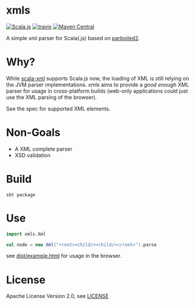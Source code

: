 xmls
====

[![Scala.js](https://img.shields.io/badge/scala.js-0.6.20%2B-blue.svg)](https://www.scala-js.org)
[![travis](https://travis-ci.org/flowtick/xmls.svg?branch=master)](https://travis-ci.org/flowtick/xmls)
[![Maven Central](https://maven-badges.herokuapp.com/maven-central/com.flowtick/xmls/badge.svg)](https://maven-badges.herokuapp.com/maven-central/com.flowtick/xmls)

A simple xml parser for Scala(.js) based on [parboiled2](https://github.com/sirthias/parboiled2).

Why?
===

While [scala-xml](https://github.com/scala/scala-xml) supports Scala.js now, the loading of XML is still relying
on the JVM parser implementations. xmls aims to provide a _good enough_ XML parser for usage in cross-platform
builds (web-only applications could just use the XML parsing of the browser).

See the spec for supported XML elements.

Non-Goals
=========

* A XML complete parser
* XSD validation

Build
=====

    sbt package

Use
===

```scala
import xmls.Xml

val node = new Xml("<root><child/><child/></root>").parse
```

see [dist/example.html](dist/example.html) for usage in the browser.

License
=======

Apache License Version 2.0, see [LICENSE](LICENSE)
